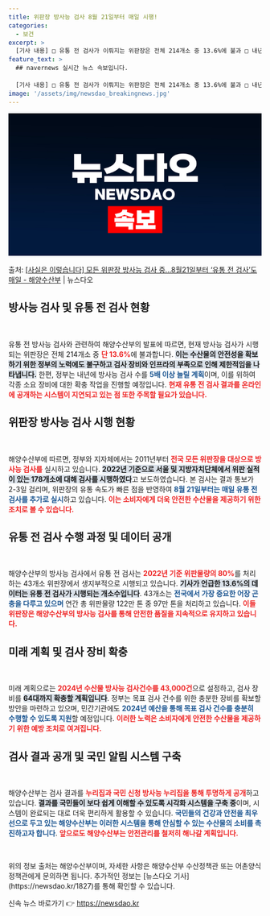 ```yaml
---
title: 위판장 방사능 검사 8월 21일부터 매일 시행!
categories:
  - 보건
excerpt: >
  [기사 내용] □ 유통 전 검사가 이뤄지는 위판장은 전체 214개소 중 13.6%에 불과 □ 내년에 검사를 …
feature_text: >
  ## navernews 실시간 뉴스 속보입니다.

  [기사 내용] □ 유통 전 검사가 이뤄지는 위판장은 전체 214개소 중 13.6%에 불과 □ 내년에 검사를 …
image: '/assets/img/newsdao_breakingnews.jpg'
---
```


![뉴스다오 속보](/assets/img/newsdao_breakingnews.jpg)

<p>출처: <a href="https://newsdao.kr/1827" rel="dofollow">[사실은 이렇습니다] 모든 위판장 방사능 검사 중…8월21일부터 ‘유통 전 검사’도 매일 - 해양수산부</a> | 뉴스다오</p>

<h2 data-ke-size="size26">방사능 검사 및 유통 전 검사 현황</h2>

<p data-ke-size="size16">&nbsp;</p>
유통 전 방사능 검사와 관련하여 해양수산부의 발표에 따르면, 현재 방사능 검사가 시행되는 위판장은 전체 214개소 중 <b><span style="color: #ee2323;">단 13.6%</span></b>에 불과합니다. <b><span style="background-color: #21538527;">이는 수산물의 안전성을 확보하기 위한 정부의 노력에도 불구하고 검사 장비와 인프라의 부족으로 인해 제한적임을 나타냅니다.</span></b> 한편, 정부는 내년에 방사능 검사 수를 <b><span style="color: #1a5490;">5배 이상 늘릴 계획</span></b>이며, 이를 위하여 각종 소요 장비에 대한 확충 작업을 진행할 예정입니다. <b><span style="color: #ee2323;">현재 유통 전 검사 결과를 온라인에 공개하는 시스템이 지연되고 있는 점 또한 주목할 필요가 있습니다.</span></b>

<h2 data-ke-size="size26">위판장 방사능 검사 시행 현황</h2>

<p data-ke-size="size16">&nbsp;</p>
해양수산부에 따르면, 정부와 지자체에서는 2011년부터 <b><span style="color: #ee2323;">전국 모든 위판장을 대상으로 방사능 검사를</span></b> 실시하고 있습니다. <b><span style="background-color: #21538527;">2022년 기준으로 서울 및 지방자치단체에서 위판 실적이 있는 178개소에 대해 검사를 시행하였다</span></b>고 보도하였습니다. 본 검사는 결과 통보가 2-3일 걸리며, 위판장의 유통 속도가 빠른 점을 반영하여 <b><span style="color: #1a5490;">8월 21일부터는 매일 유통 전 검사를 추가로 실시</span></b>하고 있습니다. <b><span style="color: #ee2323;">이는 소비자에게 더욱 안전한 수산물을 제공하기 위한 조치로 볼 수 있습니다.</span></b>

<h2 data-ke-size="size26">유통 전 검사 수행 과정 및 데이터 공개</h2>

<p data-ke-size="size16">&nbsp;</p>
해양수산부의 방사능 검사에서 유통 전 검사는 <b><span style="color: #ee2323;">2022년 기준 위판물량의 80%</span></b>를 처리하는 43개소 위판장에서 생지부적으로 시행되고 있습니다. <b><span style="background-color: #21538527;">기사가 언급한 13.6%의 데이터는 유통 전 검사가 시행되는 개소수입니다</span></b>. 43개소는 <b><span style="color: #1a5490;"> 전국에서 가장 중요한 어장 곤충을 다루고 있으며</span></b> 연간 총 위판물량 122만 톤 중 97만 톤을 처리하고 있습니다. <b><span style="color: #ee2323;">이들 위판장은 해양수산부의 방사능 검사를 통해 안전한 품질을 지속적으로 유지하고 있습니다.</span></b>

<h2 data-ke-size="size26">미래 계획 및 검사 장비 확충</h2>

<p data-ke-size="size16">&nbsp;</p>
미래 계획으로는 <b><span style="color: #ee2323;">2024년 수산물 방사능 검사건수를 43,000건</span></b>으로 설정하고, 검사 장비를 <b><span style="background-color: #21538527;">64대까지 확충할 계획입니다</span></b>. 정부는 목표 검사 건수를 위한 충분한 장비를 확보할 방안을 마련하고 있으며, 민간기관에도 <b><span style="color: #1a5490;">2024년 예산을 통해 목표 검사 건수를 충분히 수행할 수 있도록 지원</span></b>할 예정입니다. <b><span style="color: #ee2323;">이러한 노력은 소비자에게 안전한 수산물을 제공하기 위한 예방 조치로 여겨집니다.</span></b>

<h2 data-ke-size="size26">검사 결과 공개 및 국민 알림 시스템 구축</h2>

<p data-ke-size="size16">&nbsp;</p>
해양수산부는 검사 결과를 <b><span style="color: #ee2323;">누리집과 국민 신청 방사능 누리집을 통해 투명하게 공개</span></b>하고 있습니다. <b><span style="background-color: #21538527;">결과를 국민들이 보다 쉽게 이해할 수 있도록 시각화 시스템을 구축 중</span></b>이며, 시스템이 완료되는 대로 더욱 편리하게 활용할 수 있습니다. <b><span style="color: #1a5490;">국민들의 건강과 안전을 최우선으로 두고 있는 해양수산부는 이러한 시스템을 통해 안심할 수 있는 수산물의 소비를 촉진하고자 합니다</span></b>. <b><span style="color: #ee2323;">앞으로도 해양수산부는 안전관리를 철저히 해나갈 계획입니다.</span></b>

<p data-ke-size="size16">&nbsp;</p>
위의 정보 출처는 해양수산부이며, 자세한 사항은 해양수산부 수산정책관 또는 어촌양식정책관에게 문의하면 됩니다. 추가적인 정보는 [뉴스다오 기사](https://newsdao.kr/1827)를 통해 확인할 수 있습니다. 

신속 뉴스 바로가기 👉 <a href="https://newsdao.kr" rel="dofollow">https://newsdao.kr</a>


